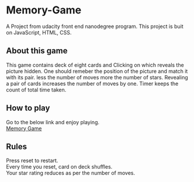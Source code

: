# Memory-Game

A Project from udacity front end nanodegree program. This project is buit on JavaScript, HTML, CSS.

## About this game

This game contains deck of eight cards and Clicking on which reveals the picture hidden. One should remeber the position of the picture and match it with its pair. less the number of moves more the number of stars. Revealing a pair of cards increases the number of moves by one. Timer keeps the count of total time taken.

## How to play

Go to the below link and enjoy playing.<br />
<a href="https://priyadarshi-kumar.github.io/Memory-Game/">Memory Game</a>

## Rules

Press reset to restart.<br />
Every time you reset, card on deck shuffles.<br />
Your star rating reduces as per the number of moves.

